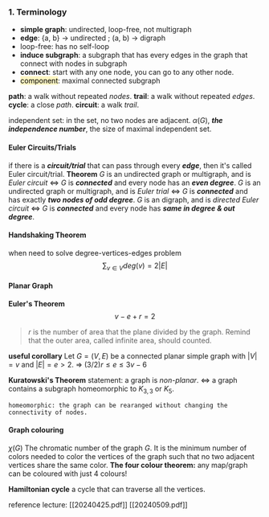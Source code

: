 ### 1. Terminology

- **simple graph**: undirected, loop-free, not multigraph
- **edge**: {a, b} →  undirected ; (a, b) → digraph
- loop-free: has no self-loop
- **induce subgraph**: a subgraph that has every edges in the graph that connect with nodes in subgraph
- **connect**: start with any one node, you can go to any other node.
- <mark style="background: #FFF3A3A6;">component</mark>: maximal connected subgraph

**path**: a walk without repeated *nodes*.
**trail**: a walk without repeated *edges*.
**cycle**: a close *path*.
**circuit**: a walk *trail*.

independent set: in the set, no two nodes are adjacent.
$\alpha(G)$, ***the independence number***, the size of maximal independent set. 

#### Euler Circuits/Trials
if there is a ***circuit/trial*** that can pass through every ***edge***, then it's called Euler circuit/trial.
**Theorem**
	$G$ is an undirected graph or multigraph, and is *Euler circuit* ⇔ $G$ is ***connected*** and every node has an ***even degree***.
	$G$ is an undirected graph or multigraph, and is *Euler trial* ⇔ $G$ is ***connected*** and has exactly ***two nodes of odd degree***.
	$G$ is an digraph, and is *directed Euler circuit* ⇔ $G$ is ***connected*** and every node has ***same in degree & out degree***.

#### Handshaking Theorem
when need to solve degree-vertices-edges problem
$$\sum_{v \in V}deg(v) = 2|E|$$
#### Planar Graph
**Euler's Theorem**
$$v - e + r = 2$$

> $r$ is the number of area that the plane divided by the graph. Remind that the outer area, called infinite area, should counted.


**useful corollary**
Let $G = (V,E)$ be a connected planar simple graph with $| V | = v$ and $| E | = e > 2$. ⇒ $(3/2) r ≤ e ≤ 3v − 6$

**Kuratowski's Theorem**
statement: a graph is *non-planar*. ⇔ a graph contains a subgraph homeomorphic to $K_{3,3}$ or $K_5$.
```
homeomorphic: the graph can be rearanged without changing the connectivity of nodes.
```
#### Graph colouring
$χ(G)$
The chromatic number of the graph $G$. It is the minimum number of colors needed to color the vertices of the graph such that no two adjacent vertices share the same color.
**The four colour theorem:**
any map/graph can be coloured with just 4 colours!

**Hamiltonian cycle**
a cycle that can traverse all the vertices.





reference lecture:
[[20240425.pdf]]
[[20240509.pdf]]